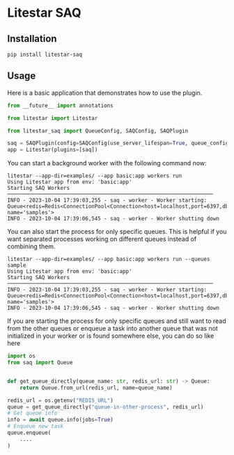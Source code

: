 # Litestar SAQ

## Installation

```shell
pip install litestar-saq
```

## Usage

Here is a basic application that demonstrates how to use the plugin.

```python
from __future__ import annotations

from litestar import Litestar

from litestar_saq import QueueConfig, SAQConfig, SAQPlugin

saq = SAQPlugin(config=SAQConfig(use_server_lifespan=True, queue_configs=[QueueConfig(name="samples", dsn="redis://localhost:6397/0")]))
app = Litestar(plugins=[saq])
```

You can start a background worker with the following command now:

```shell
litestar --app-dir=examples/ --app basic:app workers run
Using Litestar app from env: 'basic:app'
Starting SAQ Workers ──────────────────────────────────────────────────────────────────
INFO - 2023-10-04 17:39:03,255 - saq - worker - Worker starting: Queue<redis=Redis<ConnectionPool<Connection<host=localhost,port=6397,db=0>>>, name='samples'>
INFO - 2023-10-04 17:39:06,545 - saq - worker - Worker shutting down
```

You can also start the process for only specific queues. This is helpful if you want separated processes working on different queues instead of combining them.

```shell
litestar --app-dir=examples/ --app basic:app workers run --queues sample
Using Litestar app from env: 'basic:app'
Starting SAQ Workers ──────────────────────────────────────────────────────────────────
INFO - 2023-10-04 17:39:03,255 - saq - worker - Worker starting: Queue<redis=Redis<ConnectionPool<Connection<host=localhost,port=6397,db=0>>>, name='samples'>
INFO - 2023-10-04 17:39:06,545 - saq - worker - Worker shutting down
```

If you are starting the process for only specific queues and still want to read from the other queues or enqueue a task into another queue that was not initialized in your worker or is found somewhere else, you can do so like here

```python
import os
from saq import Queue


def get_queue_directly(queue_name: str, redis_url: str) -> Queue:
    return Queue.from_url(redis_url, name=queue_name)

redis_url = os.getenv("REDIS_URL")
queue = get_queue_directly("queue-in-other-process", redis_url)
# Get queue info
info = await queue.info(jobs=True)
# Enqueue new task
queue.enqueue(
    ....
)
```
